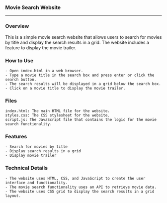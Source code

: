 ### Movie Search Website
--------------------------------------------------------------------------------------------------------------------------------
### Overview
This is a simple movie search website that allows users to search for movies by title and display the search results in a grid. 
The website includes a feature to display the movie trailer.
### How to Use 
    - Open index.html in a web browser.
    - Type a movie title in the search box and press enter or click the search button.
    - The search results will be displayed in a grid below the search box.
    - Click on a movie title to display the movie trailer.
### Files
    index.html: The main HTML file for the website.
    styles.css: The CSS stylesheet for the website.
    script.js: The JavaScript file that contains the logic for the movie search functionality.
### Features
    - Search for movies by title
    - Display search results in a grid
    - Display movie trailer
### Technical Details
    - The website uses HTML, CSS, and JavaScript to create the user interface and functionality.
    - The movie search functionality uses an API to retrieve movie data.
    - The website uses CSS grid to display the search results in a grid layout.
